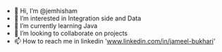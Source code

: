 - 👋 Hi, I’m @jemhisham
- 👀 I’m interested in Integration side and Data
- 🌱 I’m currently learning Java 
- 💞️ I’m looking to collaborate on projects
- 📫 How to reach me in linkedin 'www.linkedin.com/in/jameel-bukhari'
